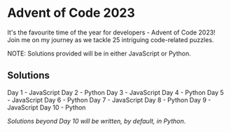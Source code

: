 # Advent of Code 2023

It's the favourite time of the year for developers - Advent of Code 2023! Join me on my journey as we tackle 25 intriguing code-related puzzles.

NOTE: Solutions provided will be in either JavaScript or Python.

## Solutions

Day 1 - JavaScript
Day 2 - Python
Day 3 - JavaScript
Day 4 - Python
Day 5 - JavaScript
Day 6 - Python
Day 7 - JavaScript
Day 8 - Python
Day 9 - JavaScript
Day 10 - Python

_Solutions beyond Day 10 will be written, by default, in Python_.
